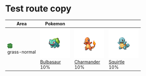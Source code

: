 # Test route copy

| Area                                                                    | Pokemon                                                                                              | &nbsp;                                                                                                 | &nbsp;                                                                                             |
| ----------------------------------------------------------------------- | ---------------------------------------------------------------------------------------------------- | ------------------------------------------------------------------------------------------------------ | -------------------------------------------------------------------------------------------------- |
| ![grass-normal](../../img/items/grass-normal.png)<br/>grass-normal<br/> | ![bulbasaur](../../img/pokemon/001.png) <br/>[Bulbasaur](/deployment-test-wiki/pokemon/001) <br/>10% | ![charmander](../../img/pokemon/004.png) <br/>[Charmander](/deployment-test-wiki/pokemon/004) <br/>10% | ![squirtle](../../img/pokemon/007.png) <br/>[Squirtle](/deployment-test-wiki/pokemon/007) <br/>10% |